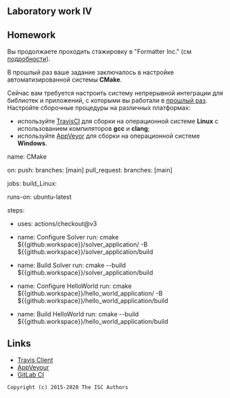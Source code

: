 ## Laboratory work IV

## Homework

Вы продолжаете проходить стажировку в "Formatter Inc." (см [подробности](https://github.com/tp-labs/lab03#Homework)).

В прошлый раз ваше задание заключалось в настройке автоматизированной системы **CMake**.

Сейчас вам требуется настроить систему непрерывной интеграции для библиотек и приложений, с которыми вы работали в [прошлый раз](https://github.com/tp-labs/lab03#Homework). Настройте сборочные процедуры на различных платформах:
* используйте [TravisCI](https://travis-ci.com/) для сборки на операционной системе **Linux** с использованием компиляторов **gcc** и **clang**;
* используйте [AppVeyor](https://www.appveyor.com/) для сборки на операционной системе **Windows**.



name: CMake

on:
 push:
  branches: [main]
 pull_request:
  branches: [main]

jobs: 
 build_Linux:

  runs-on: ubuntu-latest

  steps:
  - uses: actions/checkout@v3

  - name: Configure Solver
    run: cmake ${{github.workspace}}/solver_application/ -B ${{github.workspace}}/solver_application/build

  - name: Build Solver
    run: cmake --build ${{github.workspace}}/solver_application/build

  - name: Configure HelloWorld
    run: cmake ${{github.workspace}}/hello_world_application/ -B ${{github.workspace}}/hello_world_application/build

  - name: Build HelloWorld
    run: cmake --build ${{github.workspace}}/hello_world_application/build

## Links

- [Travis Client](https://github.com/travis-ci/travis.rb)
- [AppVeyour](https://www.appveyor.com/)
- [GitLab CI](https://about.gitlab.com/gitlab-ci/)

```
Copyright (c) 2015-2020 The ISC Authors
```
